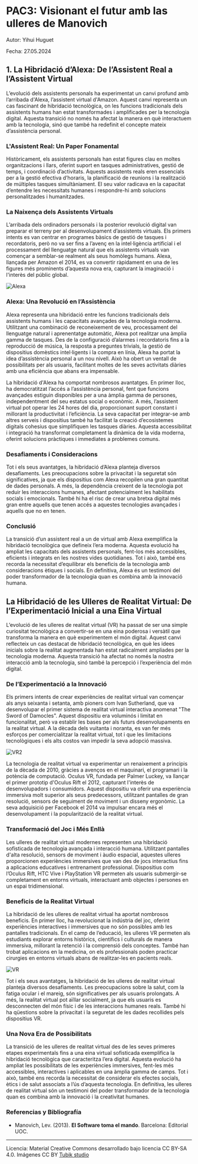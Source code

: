 # PAC3: Visionant el futur amb las ulleres de Manovich 

Autor: Yihui Huguet

Fecha: 27.05.2024

## 1. **La Hibridació d’Alexa: De l’Assistent Real a l’Assistent Virtual**

L’evolució dels assistents personals ha experimentat un canvi profund amb l’arribada d'Alexa, l’assistent virtual d'Amazon. Aquest canvi representa un cas fascinant de hibridació tecnològica, on les funcions tradicionals dels assistents humans han estat transformades i amplificades per la tecnologia digital. Aquesta transició no només ha afectat la manera en què interactuem amb la tecnologia, sinó que també ha redefinit el concepte mateix d’assistència personal.

### L'Assistent Real: Un Paper Fonamental

Històricament, els assistents personals han estat figures clau en moltes organitzacions i llars, oferint suport en tasques administratives, gestió de temps, i coordinació d’activitats. Aquests assistents reals eren essencials per a la gestió efectiva d’horaris, la planificació de reunions i la realització de múltiples tasques simultàniament. El seu valor radicava en la capacitat d’entendre les necessitats humanes i respondre-hi amb solucions personalitzades i humanitzades.

### La Naixença dels Assistents Virtuals

L’arribada dels ordinadors personals i la posterior revolució digital van preparar el terreny per al desenvolupament d’assistents virtuals. Els primers intents es van centrar en programes bàsics de gestió de tasques i recordatoris, però no va ser fins a l’avenç en la intel·ligència artificial i el processament del llenguatge natural que els assistents virtuals van començar a semblar-se realment als seus homòlegs humans. Alexa, llançada per Amazon el 2014, es va convertir ràpidament en una de les figures més prominents d’aquesta nova era, capturant la imaginació i l'interès del públic global.

![Alexa](https://imagenes.20minutos.es/files/image_1920_1080/uploads/imagenes/2022/11/03/alexa.jpeg) 

### Alexa: Una Revolució en l’Assistència

Alexa representa una hibridació entre les funcions tradicionals dels assistents humans i les capacitats avançades de la tecnologia moderna. Utilitzant una combinació de reconeixement de veu, processament del llenguatge natural i aprenentatge automàtic, Alexa pot realitzar una àmplia gamma de tasques. Des de la configuració d’alarmes i recordatoris fins a la reproducció de música, la resposta a preguntes trivials, la gestió de dispositius domèstics intel·ligents i la compra en línia, Alexa ha portat la idea d’assistència personal a un nou nivell. Això ha obert un ventall de possibilitats per als usuaris, facilitant moltes de les seves activitats diàries amb una eficiència que abans era impensable.

La hibridació d'Alexa ha comportat nombrosos avantatges. En primer lloc, ha democratitzat l’accés a l’assistència personal, fent que funcions avançades estiguin disponibles per a una àmplia gamma de persones, independentment del seu estatus social o econòmic. A més, l’assistent virtual pot operar les 24 hores del dia, proporcionant suport constant i millorant la productivitat i l’eficiència. La seva capacitat per integrar-se amb altres serveis i dispositius també ha facilitat la creació d’ecosistemes digitals cohesius que simplifiquen les tasques diàries. Aquesta accessibilitat i integració ha transformat completament la dinàmica de la vida moderna, oferint solucions pràctiques i immediates a problemes comuns.

### Desafiaments i Consideracions

Tot i els seus avantatges, la hibridació d’Alexa planteja diversos desafiaments. Les preocupacions sobre la privacitat i la seguretat són significatives, ja que els dispositius com Alexa recopilen una gran quantitat de dades personals. A més, la dependència creixent de la tecnologia pot reduir les interaccions humanes, afectant potencialment les habilitats socials i emocionals. També hi ha el risc de crear una bretxa digital més gran entre aquells que tenen accés a aquestes tecnologies avançades i aquells que no en tenen.

### Conclusió

La transició d’un assistent real a un de virtual amb Alexa exemplifica la hibridació tecnològica que defineix l’era moderna. Aquesta evolució ha ampliat les capacitats dels assistents personals, fent-los més accessibles, eficients i integrats en les nostres vides quotidianes. Tot i això, també ens recorda la necessitat d’equilibrar els beneficis de la tecnologia amb consideracions ètiques i socials. En definitiva, Alexa és un testimoni del poder transformador de la tecnologia quan es combina amb la innovació humana.




## La Hibridació de les Ulleres de Realitat Virtual: De l’Experimentació Inicial a una Eina Virtual

L’evolució de les ulleres de realitat virtual (VR) ha passat de ser una simple curiositat tecnològica a convertir-se en una eina poderosa i versàtil que transforma la manera en què experimentem el món digital. Aquest canvi reflecteix un cas destacat de hibridació tecnològica, en què les idees inicials sobre la realitat augmentada han estat radicalment ampliades per la tecnologia moderna. Aquesta transició ha afectat no només la nostra interacció amb la tecnologia, sinó també la percepció i l’experiència del món digital.

### De l’Experimentació a la Innovació

Els primers intents de crear experiències de realitat virtual van començar als anys seixanta i setanta, amb pioners com Ivan Sutherland, que va desenvolupar el primer sistema de realitat virtual interactiva anomenat "The Sword of Damocles". Aquest dispositiu era voluminós i limitat en funcionalitat, però va establir les bases per als futurs desenvolupaments en la realitat virtual. A la dècada dels vuitanta i noranta, es van fer més esforços per comercialitzar la realitat virtual, tot i que les limitacions tecnològiques i els alts costos van impedir la seva adopció massiva.

![VR2](https://delta2020.com/images/a1.jpg) 

La tecnologia de realitat virtual va experimentar un renaixement a principis de la dècada de 2010, gràcies a avenços en el maquinari, el programari i la potència de computació. Oculus VR, fundada per Palmer Luckey, va llançar el primer prototip d'Oculus Rift el 2012, capturant l'interès de desenvolupadors i consumidors. Aquest dispositiu va oferir una experiència immersiva molt superior als seus predecessors, utilitzant pantalles de gran resolució, sensors de seguiment de moviment i un disseny ergonòmic. La seva adquisició per Facebook el 2014 va impulsar encara més el desenvolupament i la popularització de la realitat virtual.

### Transformació del Joc i Més Enllà

Les ulleres de realitat virtual modernes representen una hibridació sofisticada de tecnologia avançada i interacció humana. Utilitzant pantalles d'alta resolució, sensors de moviment i àudio espacial, aquestes ulleres proporcionen experiències immersives que van des de jocs interactius fins a aplicacions educatives i entrenament professional. Dispositius com l’Oculus Rift, HTC Vive i PlayStation VR permeten als usuaris submergir-se completament en entorns virtuals, interactuant amb objectes i persones en un espai tridimensional.

### Beneficis de la Realitat Virtual

La hibridació de les ulleres de realitat virtual ha aportat nombrosos beneficis. En primer lloc, ha revolucionat la indústria del joc, oferint experiències interactives i immersives que no són possibles amb les pantalles tradicionals. En el camp de l’educació, les ulleres VR permeten als estudiants explorar entorns històrics, científics i culturals de manera immersiva, millorant la retenció i la comprensió dels conceptes. També han trobat aplicacions en la medicina, on els professionals poden practicar cirurgies en entorns virtuals abans de realitzar-les en pacients reals.

![VR](https://deusens.com/uploads/blog/2021/01/oculusquest.webp) 

Tot i els seus avantatges, la hibridació de les ulleres de realitat virtual planteja diversos desafiaments. Les preocupacions sobre la salut, com la fatiga ocular i el mareig, són significatives per als usuaris prolongats. A més, la realitat virtual pot aïllar socialment, ja que els usuaris es desconnecten del món físic i de les interaccions humanes reals. També hi ha qüestions sobre la privacitat i la seguretat de les dades recollides pels dispositius VR.

### Una Nova Era de Possibilitats

La transició de les ulleres de realitat virtual des de les seves primeres etapes experimentals fins a una eina virtual sofisticada exemplifica la hibridació tecnològica que caracteritza l’era digital. Aquesta evolució ha ampliat les possibilitats de les experiències immersives, fent-les més accessibles, interactives i aplicables en una àmplia gamma de camps. Tot i això, també ens recorda la necessitat de considerar els efectes socials, ètics i de salut associats a l’ús d’aquesta tecnologia. En definitiva, les ulleres de realitat virtual són un testimoni del poder transformador de la tecnologia quan es combina amb la innovació i la creativitat humanes.



### Referencias y Bibliografía

* Manovich, Lev. (2013). **El Software toma el mando**. Barcelona: Editorial UOC. 


----

Licencia: Material Creative Commons desarrollado bajo licencia CC BY-SA 4.0. Imágenes CC BY [Tubik studio](https://blog.tubikstudio.com/how-to-create-original-flat-illustrations-designers-tips/) 
